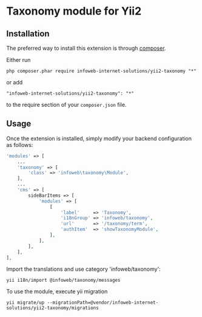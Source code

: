 Taxonomy module for Yii2
========================

Installation
------------

The preferred way to install this extension is through [composer](http://getcomposer.org/download/).

Either run

```
php composer.phar require infoweb-internet-solutions/yii2-taxonomy "*"
```

or add

```
"infoweb-internet-solutions/yii2-taxonomy": "*"
```

to the require section of your `composer.json` file.


Usage
-----

Once the extension is installed, simply modify your backend configuration as follows:

```php
'modules' => [
    ...
    'taxonomy' => [
        'class' => 'infoweb\taxonomy\Module',
    ],
    ...
    'cms' => [
        sideBarItems => [
            'modules' => [
                [
                    'label'     => 'Taxonomy',
                    'i18nGroup' => 'infoweb/taxonomy',
                    'url'       => '/taxonomy/term',
                    'authItem'  => 'showTaxonomyModule',
                ],
            ],
        ],
    ],
],
```

Import the translations and use category 'infoweb/taxonomy':
```
yii i18n/import @infoweb/taxonomy/messages
```

To use the module, execute yii migration
```
yii migrate/up --migrationPath=@vendor/infoweb-internet-solutions/yii2-taxonomy/migrations
```
